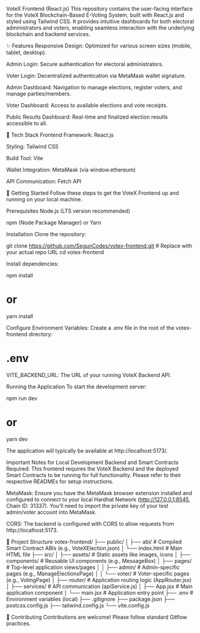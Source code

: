 VoteX Frontend (React.js)
This repository contains the user-facing interface for the VoteX Blockchain-Based E-Voting System, built with React.js and styled using Tailwind CSS. It provides intuitive dashboards for both electoral administrators and voters, enabling seamless interaction with the underlying blockchain and backend services.

✨ Features
Responsive Design: Optimized for various screen sizes (mobile, tablet, desktop).

Admin Login: Secure authentication for electoral administrators.

Voter Login: Decentralized authentication via MetaMask wallet signature.

Admin Dashboard: Navigation to manage elections, register voters, and manage parties/members.

Voter Dashboard: Access to available elections and vote receipts.

Public Results Dashboard: Real-time and finalized election results accessible to all.

🧱 Tech Stack
Frontend Framework: React.js

Styling: Tailwind CSS

Build Tool: Vite

Wallet Integration: MetaMask (via window.ethereum)

API Communication: Fetch API

🚀 Getting Started
Follow these steps to get the VoteX Frontend up and running on your local machine.

Prerequisites
Node.js (LTS version recommended)

npm (Node Package Manager) or Yarn

Installation
Clone the repository:

git clone https://github.com/SegunCodes/votex-frontend.git # Replace with your actual repo URL
cd votex-frontend

Install dependencies:

npm install
# or
yarn install

Configure Environment Variables:
Create a .env file in the root of the votex-frontend directory:

# .env
VITE_BACKEND_URL: The URL of your running VoteX Backend API.

Running the Application
To start the development server:

npm run dev
# or
yarn dev

The application will typically be available at http://localhost:5173/.

Important Notes for Local Development
Backend and Smart Contracts Required: This frontend requires the VoteX Backend and the deployed Smart Contracts to be running for full functionality. Please refer to their respective READMEs for setup instructions.

MetaMask: Ensure you have the MetaMask browser extension installed and configured to connect to your local Hardhat Network (http://127.0.0.1:8545, Chain ID: 31337). You'll need to import the private key of your test admin/voter account into MetaMask.

CORS: The backend is configured with CORS to allow requests from http://localhost:5173.

📂 Project Structure
votex-frontend/
├── public/
│   ├── abi/                  # Compiled Smart Contract ABIs (e.g., VoteXElection.json)
│   └── index.html            # Main HTML file
├── src/
│   ├── assets/               # Static assets like images, icons
│   ├── components/           # Reusable UI components (e.g., MessageBox)
│   ├── pages/                # Top-level application views/pages
│   │   ├── admin/            # Admin-specific pages (e.g., ManageElectionsPage)
│   │   └── voter/            # Voter-specific pages (e.g., VotingPage)
│   ├── router/               # Application routing logic (AppRouter.jsx)
│   ├── services/             # API communication (apiService.js)
│   ├── App.jsx               # Main application component
│   └── main.jsx              # Application entry point
├── .env                      # Environment variables (local)
├── .gitignore
├── package.json
├── postcss.config.js
├── tailwind.config.js
└── vite.config.js

🤝 Contributing
Contributions are welcome! Please follow standard Gitflow practices.